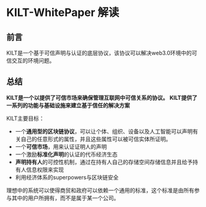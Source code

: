 # KILT-WhitePaper 解读

## 前言
KILT是一个基于可信声明与认证的底层协议，该协议可以解决web3.0环境中的可信交互的环境问题。


## 总结
**KILT是一个以提供了可信市场来确保管理互联网中可信关系的协议。**
**KILT提供了一系列的功能与基础设施来建立基于信任的解决方案**

KILT主要目标：
- 一个**通用型的区块链协议**，可以让个体、组织、设备以及人工智能可以声明有关自己的任意形式的属性，并且这些属性可以被可信实体所证明。
- 一个**可信市场**，用来认证证明人的声明
- 一个激励**标准化声明**的认证的代币经济生态
- **声明持有人**的可控性机制，通过在持有人自己的存储空间存储信息并且给予持有人信息权限来实现
- 利用经济体系的superpowers与区块链安全

理想中的系统可以使得商贸和政府可以依赖一个通用的标准，这个标准是由所有参与其中的用户所拥有，而不是属于某一个公司。




